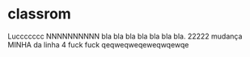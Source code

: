 # classrom
Luccccccc NNNNNNNNNN bla bla bla bla bla bla bla.
22222
mudança MINHA da linha 4 fuck fuck qeqweqweqeweqwqewqe